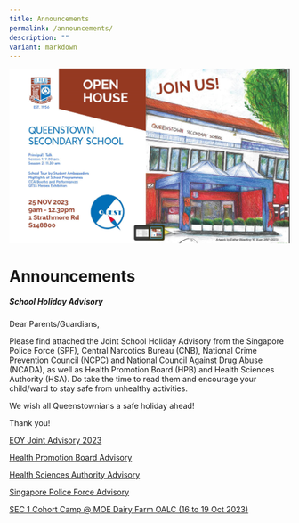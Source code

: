 ```yaml
---
title: Announcements
permalink: /announcements/
description: ""
variant: markdown
---
```


![](/images/2023_QTSS_Open_House.png)

Announcements
============
##### **School Holiday Advisory**    

Dear Parents/Guardians,

Please find attached the Joint School Holiday Advisory from the Singapore Police Force (SPF), Central Narcotics Bureau (CNB), National Crime Prevention Council (NCPC) and National Council Against Drug Abuse (NCADA), as well as Health Promotion Board (HPB) and Health Sciences Authority (HSA). Do take the time to read them and encourage your child/ward to stay safe from unhealthy activities.

We wish all Queenstownians a safe holiday ahead!

Thank you!

[EOY Joint Advisory 2023](/files/Assessment%20Matters/eoy%20joint%20advisory_2023.pdf)

[Health Promotion Board Advisory](/files/hpb%20vaping%20edm%20(may%202023).pdf)

[Health Sciences Authority Advisory](/files/hpb-hsa%20joint%20advisory%20to%20parents%20and%20students_may%202023.pdf)

[Singapore Police Force Advisory](/files/spf_cnb_ncpc_ncada.pdf)

[SEC 1 Cohort Camp @ MOE Dairy Farm OALC  (16 to 19 Oct 2023)](/files/queenstown%20sec%201%20cohort%20camp%20briefing%20slides%202023%20(students%20&%20parents)%2021aug23%20final.pdf)